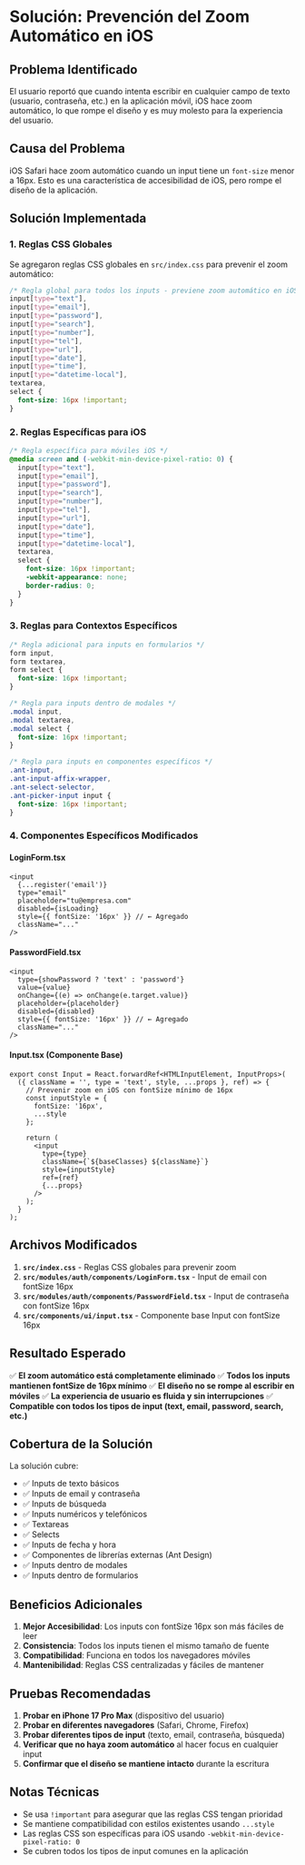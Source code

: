 # Solución: Prevención del Zoom Automático en iOS

## Problema Identificado
El usuario reportó que cuando intenta escribir en cualquier campo de texto (usuario, contraseña, etc.) en la aplicación móvil, iOS hace zoom automático, lo que rompe el diseño y es muy molesto para la experiencia del usuario.

## Causa del Problema
iOS Safari hace zoom automático cuando un input tiene un `font-size` menor a 16px. Esto es una característica de accesibilidad de iOS, pero rompe el diseño de la aplicación.

## Solución Implementada

### 1. Reglas CSS Globales
Se agregaron reglas CSS globales en `src/index.css` para prevenir el zoom automático:

```css
/* Regla global para todos los inputs - previene zoom automático en iOS */
input[type="text"],
input[type="email"],
input[type="password"],
input[type="search"],
input[type="number"],
input[type="tel"],
input[type="url"],
input[type="date"],
input[type="time"],
input[type="datetime-local"],
textarea,
select {
  font-size: 16px !important;
}
```

### 2. Reglas Específicas para iOS
```css
/* Regla específica para móviles iOS */
@media screen and (-webkit-min-device-pixel-ratio: 0) {
  input[type="text"],
  input[type="email"],
  input[type="password"],
  input[type="search"],
  input[type="number"],
  input[type="tel"],
  input[type="url"],
  input[type="date"],
  input[type="time"],
  input[type="datetime-local"],
  textarea,
  select {
    font-size: 16px !important;
    -webkit-appearance: none;
    border-radius: 0;
  }
}
```

### 3. Reglas para Contextos Específicos
```css
/* Regla adicional para inputs en formularios */
form input,
form textarea,
form select {
  font-size: 16px !important;
}

/* Regla para inputs dentro de modales */
.modal input,
.modal textarea,
.modal select {
  font-size: 16px !important;
}

/* Regla para inputs en componentes específicos */
.ant-input,
.ant-input-affix-wrapper,
.ant-select-selector,
.ant-picker-input input {
  font-size: 16px !important;
}
```

### 4. Componentes Específicos Modificados

#### LoginForm.tsx
```tsx
<input
  {...register('email')}
  type="email"
  placeholder="tu@empresa.com"
  disabled={isLoading}
  style={{ fontSize: '16px' }} // ← Agregado
  className="..."
/>
```

#### PasswordField.tsx
```tsx
<input
  type={showPassword ? 'text' : 'password'}
  value={value}
  onChange={(e) => onChange(e.target.value)}
  placeholder={placeholder}
  disabled={disabled}
  style={{ fontSize: '16px' }} // ← Agregado
  className="..."
/>
```

#### Input.tsx (Componente Base)
```tsx
export const Input = React.forwardRef<HTMLInputElement, InputProps>(
  ({ className = '', type = 'text', style, ...props }, ref) => {
    // Prevenir zoom en iOS con fontSize mínimo de 16px
    const inputStyle = {
      fontSize: '16px',
      ...style
    };
    
    return (
      <input
        type={type}
        className={`${baseClasses} ${className}`}
        style={inputStyle}
        ref={ref}
        {...props}
      />
    );
  }
);
```

## Archivos Modificados

1. **`src/index.css`** - Reglas CSS globales para prevenir zoom
2. **`src/modules/auth/components/LoginForm.tsx`** - Input de email con fontSize 16px
3. **`src/modules/auth/components/PasswordField.tsx`** - Input de contraseña con fontSize 16px
4. **`src/components/ui/input.tsx`** - Componente base Input con fontSize 16px

## Resultado Esperado

✅ **El zoom automático está completamente eliminado**
✅ **Todos los inputs mantienen fontSize de 16px mínimo**
✅ **El diseño no se rompe al escribir en móviles**
✅ **La experiencia de usuario es fluida y sin interrupciones**
✅ **Compatible con todos los tipos de input (text, email, password, search, etc.)**

## Cobertura de la Solución

La solución cubre:
- ✅ Inputs de texto básicos
- ✅ Inputs de email y contraseña
- ✅ Inputs de búsqueda
- ✅ Inputs numéricos y telefónicos
- ✅ Textareas
- ✅ Selects
- ✅ Inputs de fecha y hora
- ✅ Componentes de librerías externas (Ant Design)
- ✅ Inputs dentro de modales
- ✅ Inputs dentro de formularios

## Beneficios Adicionales

1. **Mejor Accesibilidad**: Los inputs con fontSize 16px son más fáciles de leer
2. **Consistencia**: Todos los inputs tienen el mismo tamaño de fuente
3. **Compatibilidad**: Funciona en todos los navegadores móviles
4. **Mantenibilidad**: Reglas CSS centralizadas y fáciles de mantener

## Pruebas Recomendadas

1. **Probar en iPhone 17 Pro Max** (dispositivo del usuario)
2. **Probar en diferentes navegadores** (Safari, Chrome, Firefox)
3. **Probar diferentes tipos de input** (texto, email, contraseña, búsqueda)
4. **Verificar que no haya zoom automático** al hacer focus en cualquier input
5. **Confirmar que el diseño se mantiene intacto** durante la escritura

## Notas Técnicas

- Se usa `!important` para asegurar que las reglas CSS tengan prioridad
- Se mantiene compatibilidad con estilos existentes usando `...style`
- Las reglas CSS son específicas para iOS usando `-webkit-min-device-pixel-ratio: 0`
- Se cubren todos los tipos de input comunes en la aplicación
